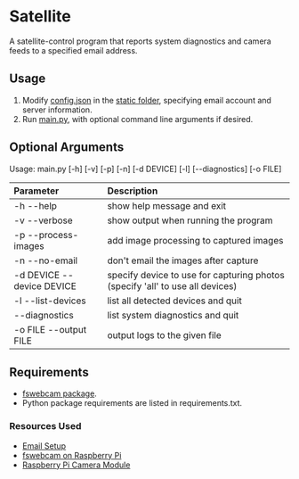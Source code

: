 # Satellite
A satellite-control program that reports system diagnostics and camera feeds
to a specified email address.

## Usage
1. Modify [config.json](./static/config.json) in the [static folder](./static), specifying email account and server information.
2. Run [main.py](./main.py), with optional command line arguments if desired.

## Optional Arguments
Usage: main.py [-h] [-v] [-p] [-n] [-d DEVICE] [-l] [--diagnostics] [-o FILE]

| Parameter                 | Description                               |	
| :------------------------ | :---------------------------------------- |
| -h --help                 | show help message and exit                |
| -v --verbose              | show output when running the program      |
| -p --process-images       | add image processing to captured images   |
| -n --no-email             | don't email the images after capture      |
| -d DEVICE --device DEVICE | specify device to use for capturing photos (specify 'all' to use all devices) |
| -l --list-devices         | list all detected devices and quit        |
| --diagnostics             | list system diagnostics and quit          |
| -o FILE --output FILE     | output logs to the given file             |

## Requirements
- [fswebcam package](http://manpages.ubuntu.com/manpages/bionic/man1/fswebcam.1.html).
- Python package requirements are listed in requirements.txt.


### Resources Used
- [Email Setup](https://realpython.com/python-send-email/)
- [fswebcam on Raspberry Pi](https://www.raspberrypi.org/documentation/usage/webcams/)
- [Raspberry Pi Camera Module](https://projects.raspberrypi.org/en/projects/getting-started-with-picamera)